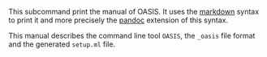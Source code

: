 This subcommand print the manual of OASIS. It uses the [markdown][] syntax to
print it and more precisely the [pandoc][] extension of this syntax. 

  [markdown]: http://daringfireball.net/projects/markdown/
  [pandoc]: http://johnmacfarlane.net/pandoc/

This manual describes the command line tool `OASIS`, the `_oasis` file format 
and the generated `setup.ml` file.
